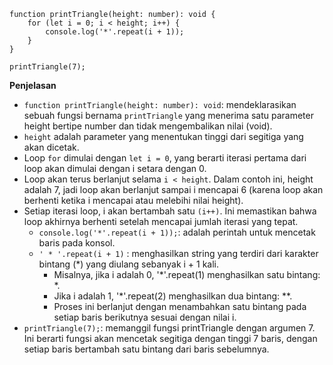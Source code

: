 ```
function printTriangle(height: number): void {
    for (let i = 0; i < height; i++) {
        console.log('*'.repeat(i + 1));
    }
}

printTriangle(7);
```
**Penjelasan**
- `function printTriangle(height: number): void`: mendeklarasikan sebuah fungsi bernama `printTriangle` yang menerima satu parameter height bertipe number dan tidak mengembalikan nilai (void).
- `height` adalah parameter yang menentukan tinggi dari segitiga yang akan dicetak.
- Loop `for` dimulai dengan `let i = 0`, yang berarti iterasi pertama dari loop akan dimulai dengan i setara dengan 0.
- Loop akan terus berlanjut selama `i < height`. Dalam contoh ini, height adalah 7, jadi loop akan berlanjut sampai i mencapai 6 (karena loop akan berhenti ketika i mencapai atau melebihi nilai height).
- Setiap iterasi loop, i akan bertambah satu `(i++)`. Ini memastikan bahwa loop akhirnya berhenti setelah mencapai jumlah iterasi yang tepat.
    - `console.log('*'.repeat(i + 1));`: adalah perintah untuk mencetak baris pada konsol. 
     - `' * '.repeat(i + 1)` : menghasilkan string yang terdiri dari karakter bintang (*) yang diulang sebanyak i + 1 kali. 
        - Misalnya, jika i adalah 0, '*'.repeat(1) menghasilkan satu bintang: *.
        - Jika i adalah 1, '*'.repeat(2) menghasilkan dua bintang: **.
        - Proses ini berlanjut dengan menambahkan satu bintang pada setiap baris berikutnya sesuai dengan nilai i.
- `printTriangle(7);`: memanggil fungsi printTriangle dengan argumen 7. Ini berarti fungsi akan mencetak segitiga dengan tinggi 7 baris, dengan setiap baris bertambah satu bintang dari baris sebelumnya.
